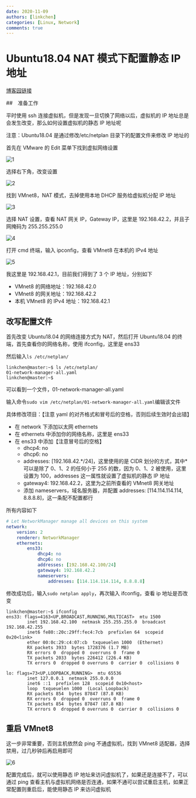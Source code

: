 ```yaml
---
date: 2020-11-09
authors: [linkchen]
categories: [Linux, Network]
comments: true
---
```


# Ubuntu18.04 NAT 模式下配置静态 IP 地址

[博客园链接](https://www.cnblogs.com/linkchen/p/13949164.html)

<!-- more -->

##　准备工作

平时使用 ssh 连接虚拟机，但是发现一旦切换了网络以后，虚拟机的 IP 地址总是会发生改变，那么如何设置虚拟机的静态 IP 地址呢

注意：Ubuntu18.04 是通过修改/etc/netplan 目录下的配置文件来修改 IP 地址的

首先在 VMware 的 Edit 菜单下找到虚拟网络设置

<img referrerPolicy="no-referrer" src="https://img2020.cnblogs.com/blog/1560524/202011/1560524-20201109161718304-1761208670.png" alt="1">

选择右下角，改变设置

<img referrerPolicy="no-referrer" src="https://img2020.cnblogs.com/blog/1560524/202011/1560524-20201109161728053-1577855128.png" alt="2">

找到 VMnet8，NAT 模式，去掉使用本地 DHCP 服务给虚拟机分配 IP 地址

<img referrerPolicy="no-referrer" src="https://img2020.cnblogs.com/blog/1560524/202011/1560524-20201109161734180-888811583.png" alt="3">

选择 NAT 设置，查看 NAT 网关 IP，Gateway IP，这里是 192.168.42.2，并且子网掩码为 255.255.255.0

<img referrerPolicy="no-referrer" src="https://img2020.cnblogs.com/blog/1560524/202011/1560524-20201109161741867-1716444302.png" alt="4">

打开 cmd 终端，输入 ipconfig，查看 VMnet8 在本机的 IPv4 地址

<img referrerPolicy="no-referrer" src="https://img2020.cnblogs.com/blog/1560524/202011/1560524-20201109161747370-649214289.png" alt="5">

我这里是 192.168.42.1，目前我们得到了 3 个 IP 地址，分别如下

-   VMnet8 的网络地址：192.168.42.0
-   VMnet8 的网关地址：192.168.42.2
-   本机 VMnet8 的 IPv4 地址：192.168.42.1

## 改写配置文件

首先改变 Ubuntu18.04 的网络连接方式为 NAT，然后打开 Ubuntu18.04 的终端，首先查看你的网络名称，使用 ifconfig，这里是 ens33

然后输入`ls /etc/netplan/`

```shell
linkchen@master:~$ ls /etc/netplan/
01-network-manager-all.yaml
linkchen@master:~$
```

可以看到一个文件，01-network-manager-all.yaml

输入命令`sudo vim /etc/netplan/01-network-manager-all.yaml`编辑该文件

具体修改项目：【注意 yaml 的对齐格式和冒号后的空格，否则后续生效时会出错】

-   在 network 下添加以太网 ethernets
-   在 ethernets 中添加你的网络名称，这里是 ens33
-   在 ens33 中添加【注意冒号后的空格】
    -   dhcp4: no
    -   dhcp6: no
    -   addresses: [192.168.42.\*/24]，这里使用的是 CIDR 划分的方式，其中\*可以是除了 0、1、2 的任何小于 255 的数，因为 0、1、2 被使用，这里设置为 100，addresses 这一属性就设置了虚拟机的静态 IP 地址
    -   gateway4: 192.168.42.2，这里为之前所查看的 VMnet8 网关地址
    -   添加 nameservers，域名服务器，并配置 addresses: [114.114.114.114, 8.8.8.8]，这一条配不配置都行

所有内容如下

```yaml linenums="1" title="01-network-manager-all.yaml"
# Let NetworkManager manage all devices on this system
network:
    version: 2
    renderer: NetworkManager
    ethernets:
        ens33:
            dhcp4: no
            dhcp6: no
            addresses: [192.168.42.100/24]
            gateway4: 192.168.42.2
            nameservers:
                addresses: [114.114.114.114, 8.8.8.8]
```

修改成功后，输入`sudo netplan apply`，再次输入 ifconfig，查看 ip 地址是否改变

```shell
linkchen@master:~$ ifconfig
ens33: flags=4163<UP,BROADCAST,RUNNING,MULTICAST>  mtu 1500
        inet 192.168.42.100  netmask 255.255.255.0  broadcast 192.168.42.255
        inet6 fe80::20c:29ff:fec4:7cb  prefixlen 64  scopeid 0x20<link>
        ether 00:0c:29:c4:07:cb  txqueuelen 1000  (Ethernet)
        RX packets 3933  bytes 1728376 (1.7 MB)
        RX errors 0  dropped 0  overruns 0  frame 0
        TX packets 2033  bytes 226412 (226.4 KB)
        TX errors 0  dropped 0 overruns 0  carrier 0  collisions 0

lo: flags=73<UP,LOOPBACK,RUNNING>  mtu 65536
        inet 127.0.0.1  netmask 255.0.0.0
        inet6 ::1  prefixlen 128  scopeid 0x10<host>
        loop  txqueuelen 1000  (Local Loopback)
        RX packets 854  bytes 87847 (87.8 KB)
        RX errors 0  dropped 0  overruns 0  frame 0
        TX packets 854  bytes 87847 (87.8 KB)
        TX errors 0  dropped 0 overruns 0  carrier 0  collisions 0
```

## 重启 VMnet8

这一步非常重要，否则主机依然会 ping 不通虚拟机，找到 VMnet8 适配器，选择禁用，过几秒钟后再启用即可

<img referrerPolicy="no-referrer" src="https://img2020.cnblogs.com/blog/1560524/202011/1560524-20201109161758380-1884260974.png" alt="6">

配置完成后，就可以使用静态 IP 地址来访问虚拟机了，如果还是连接不了，可以通过 ping 查看主机与虚拟机网络是否连通，如果不通可以尝试重启主机，如果正常配置则重启后，能使用静态 IP 来访问虚拟机
